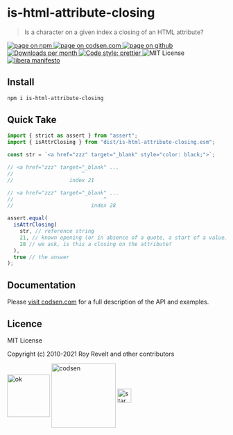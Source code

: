 # is-html-attribute-closing

> Is a character on a given index a closing of an HTML attribute?

<div class="package-badges">
  <a href="https://www.npmjs.com/package/is-html-attribute-closing" rel="nofollow noreferrer noopener">
    <img src="https://img.shields.io/badge/-npm-blue?style=flat-square" alt="page on npm">
  </a>
  <a href="https://codsen.com/os/is-html-attribute-closing" rel="nofollow noreferrer noopener">
    <img src="https://img.shields.io/badge/-codsen-blue?style=flat-square" alt="page on codsen.com">
  </a>
  <a href="https://github.com/codsen/codsen/tree/main/packages/is-html-attribute-closing" rel="nofollow noreferrer noopener">
    <img src="https://img.shields.io/badge/-github-blue?style=flat-square" alt="page on github">
  </a>
  <a href="https://npmcharts.com/compare/is-html-attribute-closing?interval=30" rel="nofollow noreferrer noopener" target="_blank">
    <img src="https://img.shields.io/npm/dm/is-html-attribute-closing.svg?style=flat-square" alt="Downloads per month">
  </a>
  <a href="https://prettier.io" rel="nofollow noreferrer noopener" target="_blank">
    <img src="https://img.shields.io/badge/code_style-prettier-brightgreen.svg?style=flat-square" alt="Code style: prettier">
  </a>
  <img src="https://img.shields.io/badge/licence-MIT-brightgreen.svg?style=flat-square" alt="MIT License">
  <a href="https://liberamanifesto.com" rel="nofollow noreferrer noopener" target="_blank">
    <img src="https://img.shields.io/badge/libera-manifesto-lightgrey.svg?style=flat-square" alt="libera manifesto">
  </a>
</div>

## Install

```bash
npm i is-html-attribute-closing
```

## Quick Take

```js
import { strict as assert } from "assert";
import { isAttrClosing } from "dist/is-html-attribute-closing.esm";

const str = `<a href="zzz" target="_blank" style="color: black;">`;

// <a href="zzz" target="_blank" ...
//                      ^
//                  index 21

// <a href="zzz" target="_blank" ...
//                             ^
//                         index 28

assert.equal(
  isAttrClosing(
    str, // reference string
    21, // known opening (or in absence of a quote, a start of a value)
    28 // we ask, is this a closing on the attribute?
  ),
  true // the answer
);
```

## Documentation

Please [visit codsen.com](https://codsen.com/os/is-html-attribute-closing/) for a full description of the API and examples.

## Licence

MIT License

Copyright (c) 2010-2021 Roy Revelt and other contributors


<img src="https://codsen.com/images/png-codsen-ok.png" width="98" alt="ok" align="center"> <img src="https://codsen.com/images/png-codsen-1.png" width="148" alt="codsen" align="center"> <img src="https://codsen.com/images/png-codsen-star-small.png" width="32" alt="star" align="center">

